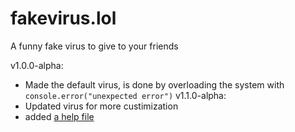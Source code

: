 # fakevirus.lol
A funny fake virus to give to your friends

v1.0.0-alpha: 
- Made the default virus, is done by overloading the system with `console.error("unexpected error")`
v1.1.0-alpha:
- Updated virus for more custimization
- added [a help file]()
